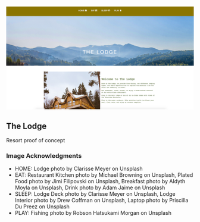 ![The Lodge Home Page](the-lodge-home.png)

## The Lodge
Resort proof of concept

### Image Acknowledgments
* HOME:  Lodge photo by Clarisse Meyer on Unsplash
* EAT:  Restaurant Kitchen photo by Michael Browning on Unsplash,
Plated Food photo by Jimi Filipovski on Unsplash, Breakfast photo by Aldyth
Moyla on Unsplash, Drink photo by Adam Jaime on Unsplash
* SLEEP:  Lodge Deck photo by Clarisse Meyer on Unsplash, Lodge Interior photo
by Drew Coffman on Unsplash, Laptop photo by Priscilla Du Preez on Unsplash
* PLAY:  Fishing photo by Robson Hatsukami Morgan on Unsplash
